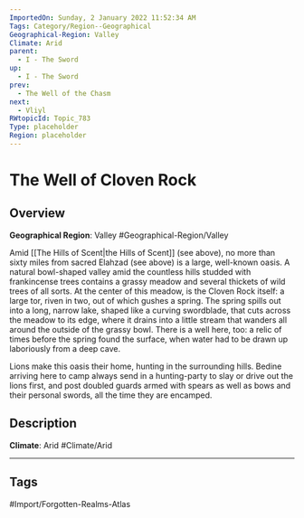```yaml
---
ImportedOn: Sunday, 2 January 2022 11:52:34 AM
Tags: Category/Region--Geographical
Geographical-Region: Valley
Climate: Arid
parent:
  - I - The Sword
up:
  - I - The Sword
prev:
  - The Well of the Chasm
next:
  - Vliyl
RWtopicId: Topic_783
Type: placeholder
Region: placeholder
---
```

# The Well of Cloven Rock
## Overview
**Geographical Region**: Valley
#Geographical-Region/Valley

Amid [[The Hills of Scent|the Hills of Scent]] (see above), no more than sixty miles from sacred Elahzad (see above) is a large, well-known oasis. A natural bowl-shaped valley amid the countless hills studded with frankincense trees contains a grassy meadow and several thickets of wild trees of all sorts. At the center of this meadow, is the Cloven Rock itself: a large tor, riven in two, out of which gushes a spring. The spring spills out into a long, narrow lake, shaped like a curving swordblade, that cuts across the meadow to its edge, where it drains into a little stream that wanders all around the outside of the grassy bowl. There is a well here, too: a relic of times before the spring found the surface, when water had to be drawn up laboriously from a deep cave.

Lions make this oasis their home, hunting in the surrounding hills. Bedine arriving here to camp always send in a hunting-party to slay or drive out the lions first, and post doubled guards armed with spears as well as bows and their personal swords, all the time they are encamped.

## Description
**Climate**: Arid
#Climate/Arid


---
## Tags
#Import/Forgotten-Realms-Atlas

